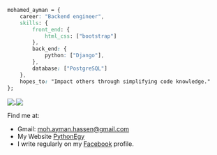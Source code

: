 ```css
mohamed_ayman = {
    career: "Backend engineer",
    skills: {
        front_end: {
            html_css: ["bootstrap"]
        },
        back_end: {
            python: ["Django"],
        },
        database: ["PostgreSQL"]
    },
    hopes_to: "Impact others through simplifying code knowledge."
};
```

<a href="https://github.com/anuraghazra/github-readme-stats">
  <img align="center" src="https://github-readme-stats.vercel.app/api?username=mohamedayman28&count_private=true&show_icons=true&theme=default" />
</a>

<a href="https://github.com/anuraghazra/convoychat">
  <img align="center" src="[![willianrod's wakatime stats](https://github-readme-stats.vercel.app/api/wakatime?username=willianrod)](https://github.com/anuraghazra/github-readme-stats)" />
</a>

Find me at:
* Gmail: moh.ayman.hassen@gmail.com
* My Website [PythonEgy](http://www.pythonegy.com/)
* I write regularly on my [Facebook](https://www.facebook.com/MohamedAymanHassen/) profile.

